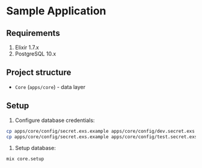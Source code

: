 # Sample Application

## Requirements

1. Elixir 1.7.x
2. PostgreSQL 10.x

## Project structure

* `Core` (`apps/core`) - data layer

## Setup

1. Configure database credentials:

  ```bash
  cp apps/core/config/secret.exs.example apps/core/config/dev.secret.exs
  cp apps/core/config/secret.exs.example apps/core/config/test.secret.exs
  ```

1. Setup database:

  ```bash
  mix core.setup
  ```
